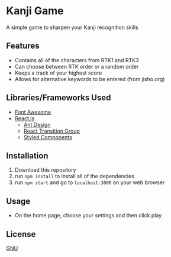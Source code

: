 # Kanji Game
A simple game to sharpen your Kanji recognition skills

## Features
* Contains all of the characters from RTK1 and RTK3
* Can choose between RTK order or a random order
* Keeps a track of your highest score
* Allows for alternative keywords to be entered (from jisho.org)

## Libraries/Frameworks Used
* [Font Awesome](https://fontawesome.com/how-to-use/on-the-web/using-with/react)
* [React.js](https://reactjs.org/)
  * [Ant Design](https://ant.design/)
  * [React Transition Group](https://github.com/reactjs/react-transition-group)
  * [Styled Components](https://www.styled-components.com/)

## Installation
1. Download this repository
2. run `npm install` to install all of the dependencies
3. run `npm start` and go to `localhost:3000` on your web browser

## Usage
* On the home page, choose your settings and then click play

## License
[GNU](https://choosealicense.com/licenses/gpl-3.0/)
